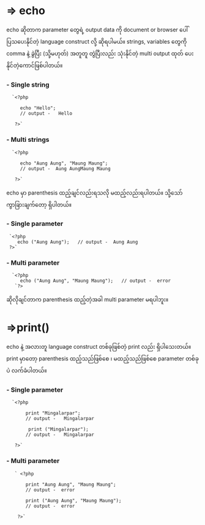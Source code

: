 # => echo
  echo ဆိုတာက parameter တွေရဲ့  output data ကို document or browser ပေါ် ပြသပေးနိုင်တဲ့ language construct လို့ ဆိုရပါမယ်။ strings, variables တွေကို comma နဲ့ ခွဲပြီး   (သို့မဟုတ်)  အတူတူ တွဲပြီးလည်း သုံးနိုင်တဲ့ multi output ထုတ် ပေးနိုင်တဲ့ကောင်ဖြစ်ပါတယ်။

### - Single string 

      `<?php

         echo "Hello";
         // output -   Hello 

       ?>`
### - Multi strings 

      `<?php

         echo "Aung Aung", "Maung Maung"; 
         // output -  Aung AungMaung Maung 

       ?>`

  echo မှာ parenthesis ထည့်ချင်လည်းရသလို မထည့်လည်းရပါတယ်။ သို့သော် ကွာခြားချက်တော့ ရှိပါတယ်။ 

### - Single parameter 

     `<?php
        echo ("Aung Aung");   // output -  Aung Aung  
     ?>`

### - Multi parameter

      `<?php
         echo ("Aung Aung", "Maung Maung");   // output -  error 
       `?>

  ဆိုလိုချင်တာက parenthesis ထည့်တဲ့အခါ multi parameter မရပါဘူး။ 




# =>print() 

   echo နဲ့ အလားတူ language construct တစ်ခုဖြစ်တဲ့ print လည်း ရှိပါသေးတယ်။ print မှာတော့ parenthesis ထည့်သည်ဖြစ်စေ ၊ မထည့်သည်ဖြစ်စေ parameter တစ်ခုပဲ လက်ခံပါတယ်။ 

 ### - Single parameter 

      `<?php

           print "Mingalarpar";
           // output -   Mingalarpar 

            print ("Mingalarpar");
           // output -   Mingalarpar 

       ?>`


### - Multi parameter 

       ` <?php

           print "Aung Aung", "Maung Maung"; 
           // output -  error  

           print ("Aung Aung", "Maung Maung"); 
           // output -  error 

        ?>`

